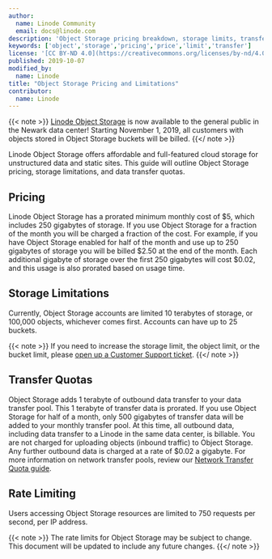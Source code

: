 ```yaml
---
author:
  name: Linode Community
  email: docs@linode.com
description: 'Object Storage pricing breakdown, storage limits, transfer quotas, and other pertinent information.'
keywords: ['object','storage','pricing','price','limit','transfer']
license: '[CC BY-ND 4.0](https://creativecommons.org/licenses/by-nd/4.0)'
published: 2019-10-07
modified_by:
  name: Linode
title: "Object Storage Pricing and Limitations"
contributor:
  name: Linode
---
```


{{< note >}}
[Linode Object Storage](/docs/platform/object-storage/) is now available to the general public in the Newark data center! Starting November 1, 2019, all customers with objects stored in Object Storage buckets will be billed.
{{</ note >}}

Linode Object Storage offers affordable and full-featured cloud storage for unstructured data and static sites. This guide will outline Object Storage pricing, storage limitations, and data transfer quotas.

## Pricing

Linode Object Storage has a prorated minimum monthly cost of $5, which includes 250 gigabytes of storage. If you use Object Storage for a fraction of the month you will be charged a fraction of the cost. For example, if you have Object Storage enabled for half of the month and use up to 250 gigabytes of storage you will be billed $2.50 at the end of the month. Each additional gigabyte of storage over the first 250 gigabytes will cost $0.02, and this usage is also prorated based on usage time.

## Storage Limitations

Currently, Object Storage accounts are limited 10 terabytes of storage, or 100,000 objects, whichever comes first. Accounts can have up to 25 buckets.

{{< note >}}
If you need to increase the storage limit, the object limit, or the bucket limit, please [open up a Customer Support ticket](https://www.linode.com/docs/platform/billing-and-support/support/#contacting-linode-support).
{{</ note >}}

## Transfer Quotas

Object Storage adds 1 terabyte of outbound data transfer to your data transfer pool. This 1 terabyte of transfer data is prorated. If you use Object Storage for half of a month, only 500 gigabytes of transfer data will be added to your monthly transfer pool. At this time, all outbound data, including data transfer to a Linode in the same data center, is billable. You are not charged for uploading objects (inbound traffic) to Object Storage. Any further outbound data is charged at a rate of $0.02 a gigabyte. For more information on network transfer pools, review our [Network Transfer Quota guide](https://linode.com/docs/platform/billing-and-support/network-transfer-quota/).

## Rate Limiting

Users accessing Object Storage resources are limited to 750 requests per second, per IP address.

{{< note >}}
The rate limits for Object Storage may be subject to change. This document will be updated to include any future changes.
{{</ note >}}
